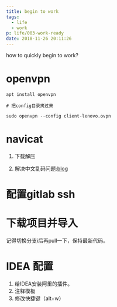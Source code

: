 ```yaml
---
title: begin to work
tags:
  - life
  - work
p: life/003-work-ready
date: 2018-11-26 20:11:26
---
```


how to quickly begin to work?

# openvpn

```shell
apt install openvpn

# 把config目录拷过来

sudo openvpn --config client-lenovo.ovpn
```

# navicat

1. 下载解压

2. 解决中文乱码问题:[blog](https://blog.csdn.net/qq_41376740/article/details/80499545)

# 配置gitlab ssh

# 下载项目并导入

记得切换分支i后再pull一下，保持最新代码。

# IDEA 配置
1. 给IDEA安装阿里的插件。
2. 注释模板
3. 修改快捷键（alt+w）




				
		

